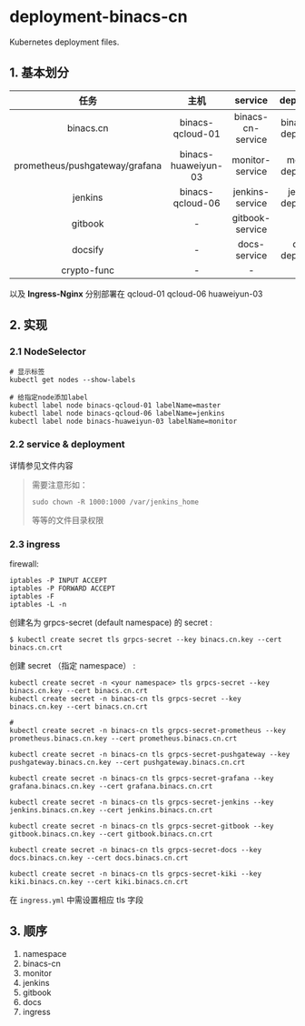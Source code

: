 # deployment-binacs-cn
Kubernetes deployment files.





## 1. 基本划分



|              任务              |        主机         |      service      |      deployment      | namespace |     备注      |
| :----------------------------: | :-----------------: | :---------------: | :------------------: | :-------: | :-----------: |
|           binacs.cn            |  binacs-qcloud-01   | binacs-cn-service | binacs-cn-deployment | binacs-cn | node selector |
| prometheus/pushgateway/grafana | binacs-huaweiyun-03 |  monitor-service  |  monitor-deployment  | binacs-cn | node selector |
|            jenkins             |  binacs-qcloud-06   |  jenkins-service  |  jenkins-deployment  | binacs-cn | node selector |
|            gitbook             |          -          |  gitbook-service  |                      | binacs-cn |      amd      |
|            docsify             |          -          |   docs-service    |   docs-deployment    | binacs-cn | node selector |
|          crypto-func           |          -          |         -         |          -           |     -     |       -       |



以及 **Ingress-Nginx** 分别部署在 qcloud-01 qcloud-06 huaweiyun-03



## 2. 实现

### 2.1 NodeSelector

```shell
# 显示标签
kubectl get nodes --show-labels

# 给指定node添加label
kubectl label node binacs-qcloud-01 labelName=master
kubectl label node binacs-qcloud-06 labelName=jenkins
kubectl label node binacs-huaweiyun-03 labelName=monitor
```





### 2.2 service & deployment 

详情参见文件内容

>  需要注意形如：
>
> ```shell
> sudo chown -R 1000:1000 /var/jenkins_home
> ```
>
> 等等的文件目录权限



### 2.3 ingress

firewall:

```shell
iptables -P INPUT ACCEPT
iptables -P FORWARD ACCEPT
iptables -F
iptables -L -n
```


创建名为 grpcs-secret (default namespace) 的 secret :

```shell
$ kubectl create secret tls grpcs-secret --key binacs.cn.key --cert binacs.cn.crt
```

创建 secret （指定 namespace） :

```shell
kubectl create secret -n <your namespace> tls grpcs-secret --key binacs.cn.key --cert binacs.cn.crt
kubectl create secret -n binacs-cn tls grpcs-secret --key binacs.cn.key --cert binacs.cn.crt

#
kubectl create secret -n binacs-cn tls grpcs-secret-prometheus --key prometheus.binacs.cn.key --cert prometheus.binacs.cn.crt

kubectl create secret -n binacs-cn tls grpcs-secret-pushgateway --key pushgateway.binacs.cn.key --cert pushgateway.binacs.cn.crt

kubectl create secret -n binacs-cn tls grpcs-secret-grafana --key grafana.binacs.cn.key --cert grafana.binacs.cn.crt

kubectl create secret -n binacs-cn tls grpcs-secret-jenkins --key jenkins.binacs.cn.key --cert jenkins.binacs.cn.crt

kubectl create secret -n binacs-cn tls grpcs-secret-gitbook --key gitbook.binacs.cn.key --cert gitbook.binacs.cn.crt

kubectl create secret -n binacs-cn tls grpcs-secret-docs --key docs.binacs.cn.key --cert docs.binacs.cn.crt

kubectl create secret -n binacs-cn tls grpcs-secret-kiki --key kiki.binacs.cn.key --cert kiki.binacs.cn.crt

```


在 `ingress.yml` 中需设置相应 tls 字段



## 3. 顺序

1.  namespace
2.  binacs-cn
3.  monitor
4.  jenkins
5.  gitbook
6.  docs
7.  ingress






